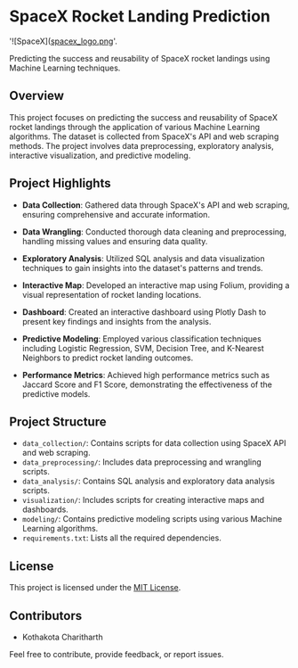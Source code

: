 # SpaceX Rocket Landing Prediction

'![SpaceX]([spacex_logo.png](images/SpaceX.png)'.

Predicting the success and reusability of SpaceX rocket landings using Machine Learning techniques.

## Overview

This project focuses on predicting the success and reusability of SpaceX rocket landings through the application of various Machine Learning algorithms. The dataset is collected from SpaceX's API and web scraping methods. The project involves data preprocessing, exploratory analysis, interactive visualization, and predictive modeling.

## Project Highlights

- **Data Collection**: Gathered data through SpaceX's API and web scraping, ensuring comprehensive and accurate information.

- **Data Wrangling**: Conducted thorough data cleaning and preprocessing, handling missing values and ensuring data quality.

- **Exploratory Analysis**: Utilized SQL analysis and data visualization techniques to gain insights into the dataset's patterns and trends.

- **Interactive Map**: Developed an interactive map using Folium, providing a visual representation of rocket landing locations.

- **Dashboard**: Created an interactive dashboard using Plotly Dash to present key findings and insights from the analysis.

- **Predictive Modeling**: Employed various classification techniques including Logistic Regression, SVM, Decision Tree, and K-Nearest Neighbors to predict rocket landing outcomes.

- **Performance Metrics**: Achieved high performance metrics such as Jaccard Score and F1 Score, demonstrating the effectiveness of the predictive models.

## Project Structure

- `data_collection/`: Contains scripts for data collection using SpaceX API and web scraping.
- `data_preprocessing/`: Includes data preprocessing and wrangling scripts.
- `data_analysis/`: Contains SQL analysis and exploratory data analysis scripts.
- `visualization/`: Includes scripts for creating interactive maps and dashboards.
- `modeling/`: Contains predictive modeling scripts using various Machine Learning algorithms.
- `requirements.txt`: Lists all the required dependencies.

## License

This project is licensed under the [MIT License](LICENSE).

## Contributors

- Kothakota Charitharth

Feel free to contribute, provide feedback, or report issues.


